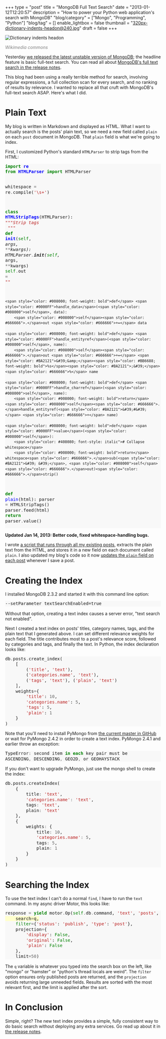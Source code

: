 +++
type = "post"
title = "MongoDB Full Text Search"
date = "2013-01-12T12:20:57"
description = "How to power your Python web application's search with MongoDB"
"blog/category" = ["Mongo", "Programming", "Python"]
"blog/tag" = []
enable_lightbox = false
thumbnail = "320px-dictionary-indents-headon@240.jpg"
draft = false
+++

<p><img style="display:block; margin-left:auto; margin-right:auto;" src="320px-dictionary-indents-headon.jpg" alt="Dictionary indents headon" title="320px-Dictionary_indents_headon.jpg" border="0"   /></p>
<p><a href="http://commons.wikimedia.org/wiki/File:Dictionary_indents_headon.jpg" style="color: gray; text-decoration: none; font-style: italic">Wikimedia commons</a></p>
<p>Yesterday <a href="https://groups.google.com/d/topic/mongodb-announce/3SkNJdemy84/discussion">we released the latest unstable version of MongoDB</a>; the headline feature is basic full-text search. You can read all about <a href="http://docs.mongodb.org/manual/release-notes/2.4/#text-indexes">MongoDB's full text search in the release notes</a>.</p>
<p>This blog had been using a really terrible method for search, involving regular expressions, a full collection scan for every search, and no ranking of results by relevance. I wanted to replace all that cruft with MongoDB's full-text search ASAP. Here's what I did.</p>
<h1 id="plain-text">Plain Text</h1>
<p>My blog is written in Markdown and displayed as HTML. What I want to actually search is the posts' plain text, so we need a new field called <code>plain</code> on each <code>post</code> document in MongoDB. That <code>plain</code> field is what we're going to index.</p>
<p>First, I customized Python's standard <code>HTMLParser</code> to strip tags from the HTML:</p>
<div class="codehilite" style="background: #f8f8f8"><pre style="line-height: 125%"><span style="color: #008000; font-weight: bold">import</span> <span style="color: #0000FF; font-weight: bold">re</span>
<span style="color: #008000; font-weight: bold">from</span> <span style="color: #0000FF; font-weight: bold">HTMLParser</span> <span style="color: #008000; font-weight: bold">import</span> HTMLParser

whitespace <span style="color: #666666">=</span> re<span style="color: #666666">.</span>compile(<span style="color: #BA2121">&#39;\s+&#39;</span>)

<span style="color: #008000; font-weight: bold">class</span> <span style="color: #0000FF; font-weight: bold">HTMLStripTags</span>(HTMLParser):
    <span style="color: #BA2121; font-style: italic">&quot;&quot;&quot;Strip tags</span>
<span style="color: #BA2121; font-style: italic">    &quot;&quot;&quot;</span>
    <span style="color: #008000; font-weight: bold">def</span> <span style="color: #0000FF">__init__</span>(<span style="color: #008000">self</span>, <span style="color: #666666">*</span>args, <span style="color: #666666">**</span>kwargs):
        HTMLParser<span style="color: #666666">.</span>__init__(<span style="color: #008000">self</span>, <span style="color: #666666">*</span>args, <span style="color: #666666">**</span>kwargs)
        <span style="color: #008000">self</span><span style="color: #666666">.</span>out <span style="color: #666666">=</span> <span style="color: #BA2121">&quot;&quot;</span>

    <span style="color: #008000; font-weight: bold">def</span> <span style="color: #0000FF">handle_data</span>(<span style="color: #008000">self</span>, data):
        <span style="color: #008000">self</span><span style="color: #666666">.</span>out <span style="color: #666666">+=</span> data

    <span style="color: #008000; font-weight: bold">def</span> <span style="color: #0000FF">handle_entityref</span>(<span style="color: #008000">self</span>, name):
        <span style="color: #008000">self</span><span style="color: #666666">.</span>out <span style="color: #666666">+=</span> <span style="color: #BA2121">&#39;&amp;</span><span style="color: #BB6688; font-weight: bold">%s</span><span style="color: #BA2121">;&#39;</span> <span style="color: #666666">%</span> name

    <span style="color: #008000; font-weight: bold">def</span> <span style="color: #0000FF">handle_charref</span>(<span style="color: #008000">self</span>, name):
        <span style="color: #008000; font-weight: bold">return</span> <span style="color: #008000">self</span><span style="color: #666666">.</span>handle_entityref(<span style="color: #BA2121">&#39;#&#39;</span> <span style="color: #666666">+</span> name)

    <span style="color: #008000; font-weight: bold">def</span> <span style="color: #0000FF">value</span>(<span style="color: #008000">self</span>):
        <span style="color: #408080; font-style: italic"># Collapse whitespace</span>
        <span style="color: #008000; font-weight: bold">return</span> whitespace<span style="color: #666666">.</span>sub(<span style="color: #BA2121">&#39; &#39;</span>, <span style="color: #008000">self</span><span style="color: #666666">.</span>out)<span style="color: #666666">.</span>strip()

<span style="color: #008000; font-weight: bold">def</span> <span style="color: #0000FF">plain</span>(html):
    parser <span style="color: #666666">=</span> HTMLStripTags()
    parser<span style="color: #666666">.</span>feed(html)
    <span style="color: #008000; font-weight: bold">return</span> parser<span style="color: #666666">.</span>value()
</pre></div>


<p><strong>Updated Jan 14, 2013: Better code, fixed whitespace-handling bugs.</strong></p>
<p>I wrote <a href="https://github.com/ajdavis/motor-blog/blob/master/motor_blog/tools/add_plain_text_field.py">a script that runs through all my existing posts</a>, extracts the plain text from the HTML, and stores it in a new field on each document called <code>plain</code>. I also updated my blog's code so it now <a href="https://github.com/ajdavis/motor-blog/blob/master/motor_blog/models.py#L139">updates the <code>plain</code> field on each post</a> whenever I save a post.</p>
<h1 id="creating-the-index">Creating the Index</h1>
<p>I installed MongoDB 2.3.2 and started it with this command line option:</p>
<div class="codehilite" style="background: #f8f8f8"><pre style="line-height: 125%">--setParameter textSearchEnabled=true
</pre></div>


<p>Without that option, creating a text index causes a server error, "text search not enabled".</p>
<p>Next I created a text index on posts' titles, category names, tags, and the plain text that I generated above. I can set different relevance weights for each field. The title contributes most to a post's relevance score, followed by categories and tags, and finally the text. In Python, the index declaration looks like:</p>
<div class="codehilite" style="background: #f8f8f8"><pre style="line-height: 125%">db<span style="color: #666666">.</span>posts<span style="color: #666666">.</span>create_index(
    [
        (<span style="color: #BA2121">&#39;title&#39;</span>, <span style="color: #BA2121">&#39;text&#39;</span>),
        (<span style="color: #BA2121">&#39;categories.name&#39;</span>, <span style="color: #BA2121">&#39;text&#39;</span>),
        (<span style="color: #BA2121">&#39;tags&#39;</span>, <span style="color: #BA2121">&#39;text&#39;</span>), (<span style="color: #BA2121">&#39;plain&#39;</span>, <span style="color: #BA2121">&#39;text&#39;</span>)
    ],
    weights<span style="color: #666666">=</span>{
        <span style="color: #BA2121">&#39;title&#39;</span>: <span style="color: #666666">10</span>,
        <span style="color: #BA2121">&#39;categories.name&#39;</span>: <span style="color: #666666">5</span>,
        <span style="color: #BA2121">&#39;tags&#39;</span>: <span style="color: #666666">5</span>,
        <span style="color: #BA2121">&#39;plain&#39;</span>: <span style="color: #666666">1</span>
    }
)
</pre></div>


<p>Note that you'll need to install PyMongo from <a href="https://github.com/mongodb/mongo-python-driver/">the current master in GitHub</a> or wait for PyMongo 2.4.2 in order to create a text index. PyMongo 2.4.1 and earlier throw an exception:</p>
<div class="codehilite" style="background: #f8f8f8"><pre style="line-height: 125%">TypeError<span style="color: #666666">:</span> second item <span style="color: #008000; font-weight: bold">in</span> <span style="color: #008000; font-weight: bold">each</span> key pair must be
ASCENDING<span style="color: #666666">,</span> DESCENDING<span style="color: #666666">,</span> GEO2D<span style="color: #666666">,</span> or GEOHAYSTACK
</pre></div>


<p>If you don't want to upgrade PyMongo, just use the mongo shell to create the index:</p>
<div class="codehilite" style="background: #f8f8f8"><pre style="line-height: 125%">db.posts.createIndex(
    {
        title<span style="color: #666666">:</span> <span style="color: #BA2121">&#39;text&#39;</span>,
        <span style="color: #BA2121">&#39;categories.name&#39;</span><span style="color: #666666">:</span> <span style="color: #BA2121">&#39;text&#39;</span>,
        tags<span style="color: #666666">:</span> <span style="color: #BA2121">&#39;text&#39;</span>,
        plain<span style="color: #666666">:</span> <span style="color: #BA2121">&#39;text&#39;</span>
    },
    {
        weights<span style="color: #666666">:</span> {
            title<span style="color: #666666">:</span> <span style="color: #666666">10</span>,
            <span style="color: #BA2121">&#39;categories.name&#39;</span><span style="color: #666666">:</span> <span style="color: #666666">5</span>,
            tags<span style="color: #666666">:</span> <span style="color: #666666">5</span>,
            plain<span style="color: #666666">:</span> <span style="color: #666666">1</span>
        }
    }
)
</pre></div>


<h1 id="searching-the-index">Searching the Index</h1>
<p>To use the text index I can't do a normal <code>find</code>, I have to run the <code>text</code> command. In my async driver Motor, this looks like:</p>
<div class="codehilite" style="background: #f8f8f8"><pre style="line-height: 125%">response <span style="color: #666666">=</span> <span style="color: #008000; font-weight: bold">yield</span> motor<span style="color: #666666">.</span>Op(<span style="color: #008000">self</span><span style="color: #666666">.</span>db<span style="color: #666666">.</span>command, <span style="color: #BA2121">&#39;text&#39;</span>, <span style="color: #BA2121">&#39;posts&#39;</span>,
<span style="background-color: #ffffcc">    search<span style="color: #666666">=</span>q,
</span>    <span style="color: #008000">filter</span><span style="color: #666666">=</span>{<span style="color: #BA2121">&#39;status&#39;</span>: <span style="color: #BA2121">&#39;publish&#39;</span>, <span style="color: #BA2121">&#39;type&#39;</span>: <span style="color: #BA2121">&#39;post&#39;</span>},
    projection<span style="color: #666666">=</span>{
        <span style="color: #BA2121">&#39;display&#39;</span>: <span style="color: #008000">False</span>,
        <span style="color: #BA2121">&#39;original&#39;</span>: <span style="color: #008000">False</span>,
        <span style="color: #BA2121">&#39;plain&#39;</span>: <span style="color: #008000">False</span>
    },
    limit<span style="color: #666666">=50</span>)
</pre></div>


<p>The <code>q</code> variable is whatever you typed into the search box on the left, like "mongo" or "hamster" or "python's thread locals are weird". The <code>filter</code> option ensures only published posts are returned, and the <code>projection</code> avoids returning large unneeded fields. Results are sorted with the most relevant first, and the limit is applied after the sort.</p>
<h1 id="in-conclusion">In Conclusion</h1>
<p>Simple, right? The new text index provides a simple, fully consistent way to do basic search without deploying any extra services. Go read up about it in <a href="http://docs.mongodb.org/manual/release-notes/2.4/#text-indexes">the release notes</a>.</p>
    